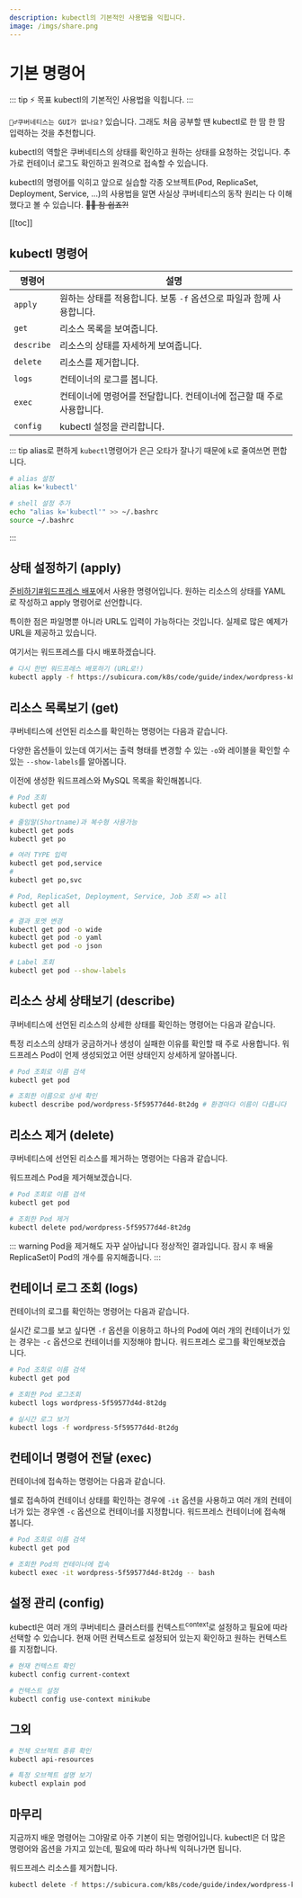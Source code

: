 ```yaml
---
description: kubectl의 기본적인 사용법을 익힙니다.
image: /imgs/share.png
---
```


# 기본 명령어

::: tip ⚡️ 목표
kubectl의 기본적인 사용법을 익힙니다.
:::

`🙋‍♂️쿠버네티스는 GUI가 없나요?` 있습니다. 그래도 처음 공부할 땐 kubectl로 한 땀 한 땀 입력하는 것을 추천합니다.

kubectl의 역할은 쿠버네티스의 상태를 확인하고 원하는 상태를 요청하는 것입니다. 추가로 컨테이너 로그도 확인하고 원격으로 접속할 수 있습니다.

kubectl의 명령어를 익히고 앞으로 실습할 각종 오브젝트(Pod, ReplicaSet, Deployment, Service, ...)의 사용법을 알면 사실상 쿠버네티스의 동작 원리는 다 이해했다고 볼 수 있습니다. ~~👨‍🎨 참 쉽죠?!~~

[[toc]]

## kubectl 명령어

| 명령어     | 설명                                                                  |
| ---------- | --------------------------------------------------------------------- |
| `apply`    | 원하는 상태를 적용합니다. 보통 `-f` 옵션으로 파일과 함께 사용합니다.  |
| `get`      | 리소스 목록을 보여줍니다.                                             |
| `describe` | 리소스의 상태를 자세하게 보여줍니다.                                  |
| `delete`   | 리소스를 제거합니다.                                                  |
| `logs`     | 컨테이너의 로그를 봅니다.                                             |
| `exec`     | 컨테이너에 명령어를 전달합니다. 컨테이너에 접근할 때 주로 사용합니다. |
| `config`   | kubectl 설정을 관리합니다.                                            |

::: tip alias로 편하게
`kubectl`명령어가 은근 오타가 잘나기 때문에 `k`로 줄여쓰면 편합니다.

```sh
# alias 설정
alias k='kubectl'

# shell 설정 추가
echo "alias k='kubectl'" >> ~/.bashrc
source ~/.bashrc
```

:::

## 상태 설정하기 (apply)

[준비하기#워드프레스 배포](./#워드프레스-배포)에서 사용한 명령어입니다. 원하는 리소스의 상태를 YAML로 작성하고 apply 명령어로 선언합니다.

<usage text="kubectl apply -f [파일명 또는 URL]" />

특이한 점은 파일명뿐 아니라 URL도 입력이 가능하다는 것입니다. 실제로 많은 예제가 URL을 제공하고 있습니다.

여기서는 워드프레스를 다시 배포하겠습니다.

```sh
# 다시 한번 워드프레스 배포하기 (URL로!)
kubectl apply -f https://subicura.com/k8s/code/guide/index/wordpress-k8s.yml
```

## 리소스 목록보기 (get)

쿠버네티스에 선언된 리소스를 확인하는 명령어는 다음과 같습니다.

<usage text="kubectl get [TYPE]" />

다양한 옵션들이 있는데 여기서는 출력 형태를 변경할 수 있는 `-o`와 레이블을 확인할 수 있는 `--show-labels`를 알아봅니다.

이전에 생성한 워드프레스와 MySQL 목록을 확인해봅니다.

```sh
# Pod 조회
kubectl get pod

# 줄임말(Shortname)과 복수형 사용가능
kubectl get pods
kubectl get po

# 여러 TYPE 입력
kubectl get pod,service
#
kubectl get po,svc

# Pod, ReplicaSet, Deployment, Service, Job 조회 => all
kubectl get all

# 결과 포멧 변경
kubectl get pod -o wide
kubectl get pod -o yaml
kubectl get pod -o json

# Label 조회
kubectl get pod --show-labels
```

## 리소스 상세 상태보기 (describe)

쿠버네티스에 선언된 리소스의 상세한 상태를 확인하는 명령어는 다음과 같습니다.

<usage text="kubectl describe [TYPE]/[NAME] 또는 [TYPE] [NAME]" />

특정 리소스의 상태가 궁금하거나 생성이 실패한 이유를 확인할 때 주로 사용합니다. 워드프레스 Pod이 언제 생성되었고 어떤 상태인지 상세하게 알아봅니다.

```sh
# Pod 조회로 이름 검색
kubectl get pod

# 조회한 이름으로 상세 확인
kubectl describe pod/wordpress-5f59577d4d-8t2dg # 환경마다 이름이 다릅니다
```

## 리소스 제거 (delete)

쿠버네티스에 선언된 리소스를 제거하는 명령어는 다음과 같습니다.

<usage text="kubectl delete [TYPE]/[NAME] 또는 [TYPE] [NAME]" />

워드프레스 Pod을 제거해보겠습니다.

```sh
# Pod 조회로 이름 검색
kubectl get pod

# 조회한 Pod 제거
kubectl delete pod/wordpress-5f59577d4d-8t2dg
```

::: warning Pod을 제거해도 자꾸 살아납니다
정상적인 결과입니다. 잠시 후 배울 ReplicaSet이 Pod의 개수를 유지해줍니다.
:::

## 컨테이너 로그 조회 (logs)

컨테이너의 로그를 확인하는 명령어는 다음과 같습니다.

<usage text="kubectl logs [POD_NAME]" />

실시간 로그를 보고 싶다면 `-f` 옵션을 이용하고 하나의 Pod에 여러 개의 컨테이너가 있는 경우는 `-c` 옵션으로 컨테이너를 지정해야 합니다. 워드프레스 로그를 확인해보겠습니다.

```sh
# Pod 조회로 이름 검색
kubectl get pod

# 조회한 Pod 로그조회
kubectl logs wordpress-5f59577d4d-8t2dg

# 실시간 로그 보기
kubectl logs -f wordpress-5f59577d4d-8t2dg
```

## 컨테이너 명령어 전달 (exec)

컨테이너에 접속하는 명령어는 다음과 같습니다.

<usage text="kubectl exec [-it] [POD_NAME] -- [COMMAND]" />

쉘로 접속하여 컨테이너 상태를 확인하는 경우에 `-it` 옵션을 사용하고 여러 개의 컨테이너가 있는 경우엔 `-c` 옵션으로 컨테이너를 지정합니다. 워드프레스 컨테이너에 접속해봅니다.

```sh
# Pod 조회로 이름 검색
kubectl get pod

# 조회한 Pod의 컨테이너에 접속
kubectl exec -it wordpress-5f59577d4d-8t2dg -- bash
```

## 설정 관리 (config)

kubectl은 여러 개의 쿠버네티스 클러스터를 컨텍스트<sup>context</sup>로 설정하고 필요에 따라 선택할 수 있습니다. 현재 어떤 컨텍스트로 설정되어 있는지 확인하고 원하는 컨텍스트를 지정합니다.

```sh
# 현재 컨텍스트 확인
kubectl config current-context

# 컨텍스트 설정
kubectl config use-context minikube
```

## 그외

```sh
# 전체 오브젝트 종류 확인
kubectl api-resources

# 특정 오브젝트 설명 보기
kubectl explain pod
```

## 마무리

지금까지 배운 명령어는 그야말로 아주 기본이 되는 명령어입니다. kubectl은 더 많은 명령어와 옵션을 가지고 있는데, 필요에 따라 하나씩 익혀나가면 됩니다.

워드프레스 리소스를 제거합니다.

```sh
kubectl delete -f https://subicura.com/k8s/code/guide/index/wordpress-k8s.yml
```
